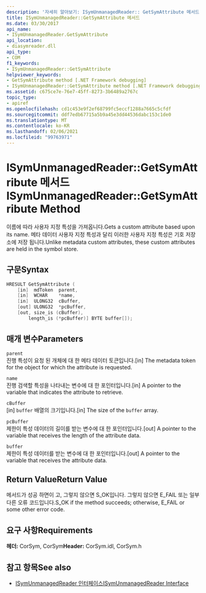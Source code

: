 ```yaml
---
description: '자세히 알아보기: ISymUnmanagedReader:: GetSymAttribute 메서드'
title: ISymUnmanagedReader::GetSymAttribute 메서드
ms.date: 03/30/2017
api_name:
- ISymUnmanagedReader.GetSymAttribute
api_location:
- diasymreader.dll
api_type:
- COM
f1_keywords:
- ISymUnmanagedReader::GetSymAttribute
helpviewer_keywords:
- GetSymAttribute method [.NET Framework debugging]
- ISymUnmanagedReader::GetSymAttribute method [.NET Framework debugging]
ms.assetid: c675ce7e-76e7-45ff-8273-3b6489a2767c
topic_type:
- apiref
ms.openlocfilehash: cd1c453e9f2ef68799fc5eccf1288a7665c5cfdf
ms.sourcegitcommit: ddf7edb67715a5b9a45e3dd44536dabc153c1de0
ms.translationtype: MT
ms.contentlocale: ko-KR
ms.lasthandoff: 02/06/2021
ms.locfileid: "99763971"
---
```

# <a name="isymunmanagedreadergetsymattribute-method"></a><span data-ttu-id="e89f0-103">ISymUnmanagedReader::GetSymAttribute 메서드</span><span class="sxs-lookup"><span data-stu-id="e89f0-103">ISymUnmanagedReader::GetSymAttribute Method</span></span>

<span data-ttu-id="e89f0-104">이름에 따라 사용자 지정 특성을 가져옵니다.</span><span class="sxs-lookup"><span data-stu-id="e89f0-104">Gets a custom attribute based upon its name.</span></span> <span data-ttu-id="e89f0-105">메타 데이터 사용자 지정 특성과 달리 이러한 사용자 지정 특성은 기호 저장소에 저장 됩니다.</span><span class="sxs-lookup"><span data-stu-id="e89f0-105">Unlike metadata custom attributes, these custom attributes are held in the symbol store.</span></span>  
  
## <a name="syntax"></a><span data-ttu-id="e89f0-106">구문</span><span class="sxs-lookup"><span data-stu-id="e89f0-106">Syntax</span></span>  
  
```cpp  
HRESULT GetSymAttribute (  
    [in]  mdToken  parent,  
    [in]  WCHAR    *name,  
    [in]  ULONG32  cBuffer,  
    [out] ULONG32  *pcBuffer,  
    [out, size_is (cBuffer),  
        length_is (*pcBuffer)] BYTE buffer[]);  
```  
  
## <a name="parameters"></a><span data-ttu-id="e89f0-107">매개 변수</span><span class="sxs-lookup"><span data-stu-id="e89f0-107">Parameters</span></span>  

 `parent`  
 <span data-ttu-id="e89f0-108">진행 특성이 요청 된 개체에 대 한 메타 데이터 토큰입니다.</span><span class="sxs-lookup"><span data-stu-id="e89f0-108">[in] The metadata token for the object for which the attribute is requested.</span></span>  
  
 `name`  
 <span data-ttu-id="e89f0-109">진행 검색할 특성을 나타내는 변수에 대 한 포인터입니다.</span><span class="sxs-lookup"><span data-stu-id="e89f0-109">[in] A pointer to the variable that indicates the attribute to retrieve.</span></span>  
  
 `cBuffer`  
 <span data-ttu-id="e89f0-110">[in] `buffer` 배열의 크기입니다.</span><span class="sxs-lookup"><span data-stu-id="e89f0-110">[in] The size of the `buffer` array.</span></span>  
  
 `pcBuffer`  
 <span data-ttu-id="e89f0-111">제한이 특성 데이터의 길이를 받는 변수에 대 한 포인터입니다.</span><span class="sxs-lookup"><span data-stu-id="e89f0-111">[out] A pointer to the variable that receives the length of the attribute data.</span></span>  
  
 `buffer`  
 <span data-ttu-id="e89f0-112">제한이 특성 데이터를 받는 변수에 대 한 포인터입니다.</span><span class="sxs-lookup"><span data-stu-id="e89f0-112">[out] A pointer to the variable that receives the attribute data.</span></span>  
  
## <a name="return-value"></a><span data-ttu-id="e89f0-113">Return Value</span><span class="sxs-lookup"><span data-stu-id="e89f0-113">Return Value</span></span>  

 <span data-ttu-id="e89f0-114">메서드가 성공 하면이 고, 그렇지 않으면 S_OK입니다. 그렇지 않으면 E_FAIL 또는 일부 다른 오류 코드입니다.</span><span class="sxs-lookup"><span data-stu-id="e89f0-114">S_OK if the method succeeds; otherwise, E_FAIL or some other error code.</span></span>  
  
## <a name="requirements"></a><span data-ttu-id="e89f0-115">요구 사항</span><span class="sxs-lookup"><span data-stu-id="e89f0-115">Requirements</span></span>  

 <span data-ttu-id="e89f0-116">**헤더:** CorSym, CorSym</span><span class="sxs-lookup"><span data-stu-id="e89f0-116">**Header:** CorSym.idl, CorSym.h</span></span>  
  
## <a name="see-also"></a><span data-ttu-id="e89f0-117">참고 항목</span><span class="sxs-lookup"><span data-stu-id="e89f0-117">See also</span></span>

- [<span data-ttu-id="e89f0-118">ISymUnmanagedReader 인터페이스</span><span class="sxs-lookup"><span data-stu-id="e89f0-118">ISymUnmanagedReader Interface</span></span>](isymunmanagedreader-interface.md)
